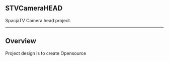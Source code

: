 ## STVCameraHEAD

SpacjaTV Camera head project.

---

## Overview

Project design is to create Opensource

